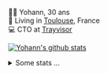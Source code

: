 <p>
  👨🏻 <bold>Yohann</bold>, 30 ans<br/>
  💼 Living in <a href="https://www.google.com/maps?q=toulouse">Toulouse</a>, France<br/>
  💻 CTO at <a href="https://trayvisor.com/">Trayvisor</a><br/>
</p>

<a href="https://github.com/anuraghazra/github-readme-stats"><img align="center" src="https://github-readme-stats-dviw-8taegaswk-yohann84ls-projects.vercel.app//api?username=yohann84L&show_icons=true&include_all_commits=true" alt="Yohann's github stats" /> </a>


<details>
  <summary>Some stats ...</summary><br/>
  

<!--START_SECTION:waka-->
![Code Time](http://img.shields.io/badge/Code%20Time-1%2C390%20hrs%2030%20mins-blue)

![Profile Views](http://img.shields.io/badge/Profile%20Views-0-blue)

**🐱 My GitHub Data** 

> 📦 441.0 kB Used in GitHub's Storage 
 > 
> 🏆 716 Contributions in the Year 2025
 > 
> 🚫 Not Opted to Hire
 > 
> 📜 26 Public Repositories 
 > 
> 🔑 21 Private Repositories 
 > 
**I'm an Early 🐤** 

```text
🌞 Morning                31670 commits       ███████░░░░░░░░░░░░░░░░░░   29.50 % 
🌆 Daytime                62248 commits       ██████████████░░░░░░░░░░░   57.99 % 
🌃 Evening                13262 commits       ███░░░░░░░░░░░░░░░░░░░░░░   12.35 % 
🌙 Night                  166 commits         ░░░░░░░░░░░░░░░░░░░░░░░░░   00.15 % 
```
📅 **I'm Most Productive on Wednesday** 

```text
Monday                   20613 commits       █████░░░░░░░░░░░░░░░░░░░░   19.20 % 
Tuesday                  20118 commits       █████░░░░░░░░░░░░░░░░░░░░   18.74 % 
Wednesday                21742 commits       █████░░░░░░░░░░░░░░░░░░░░   20.25 % 
Thursday                 21617 commits       █████░░░░░░░░░░░░░░░░░░░░   20.14 % 
Friday                   21266 commits       █████░░░░░░░░░░░░░░░░░░░░   19.81 % 
Saturday                 761 commits         ░░░░░░░░░░░░░░░░░░░░░░░░░   00.71 % 
Sunday                   1229 commits        ░░░░░░░░░░░░░░░░░░░░░░░░░   01.14 % 
```


📊 **This Week I Spent My Time On** 

```text
🕑︎ Time Zone: Europe/Paris

💬 Programming Languages: 
Image (svg)              2 hrs 31 mins       ██████████████████████░░░   87.90 % 
Other                    20 mins             ███░░░░░░░░░░░░░░░░░░░░░░   12.10 % 

🔥 Editors: 
Zed                      2 hrs 52 mins       █████████████████████████   100.00 % 

💻 Operating System: 
Mac                      2 hrs 52 mins       █████████████████████████   100.00 % 
```

**I Mostly Code in Python** 

```text
Python                   26 repos            ██████████████░░░░░░░░░░░   54.17 % 
Jupyter Notebook         4 repos             ██░░░░░░░░░░░░░░░░░░░░░░░   08.33 % 
JavaScript               3 repos             ██░░░░░░░░░░░░░░░░░░░░░░░   06.25 % 
HTML                     2 repos             █░░░░░░░░░░░░░░░░░░░░░░░░   04.17 % 
Shell                    1 repo              █░░░░░░░░░░░░░░░░░░░░░░░░   02.08 % 
```




 Last Updated on 15/10/2025 00:45:25 UTC
<!--END_SECTION:waka-->
